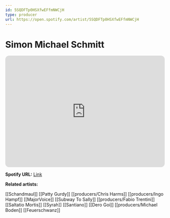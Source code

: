 ```yaml
---
id: 5SQDFTp0HSXfwEFfmNWCjH
type: producer
url: https://open.spotify.com/artist/5SQDFTp0HSXfwEFfmNWCjH
---
```

# Simon Michael Schmitt

<iframe style="border-radius:12px" src="https://open.spotify.com/embed/artist/5SQDFTp0HSXfwEFfmNWCjH" width="100%" height="352" frameBorder="0" allowfullscreen="" allow="autoplay; clipboard-write; encrypted-media; fullscreen; picture-in-picture" loading="lazy"></iframe>

**Spotify URL:** [Link](https://open.spotify.com/artist/5SQDFTp0HSXfwEFfmNWCjH)

**Related artists:**

[[Schandmaul]]
[[Patty Gurdy]]
[[producers/Chris Harms]]
[[producers/Ingo Hampf]]
[[MajorVoice]]
[[Subway To Sally]]
[[producers/Fabio Trentini]]
[[Saltatio Mortis]]
[[Syrah]]
[[Santiano]]
[[Dero Goi]]
[[producers/Michael Boden]]
[[Feuerschwanz]]
